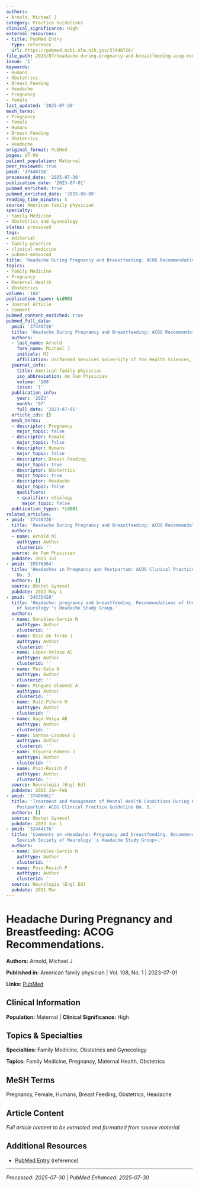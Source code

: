 ```yaml
---
authors:
- Arnold, Michael J
category: Practice Guidelines
clinical_significance: High
external_resources:
- title: PubMed Entry
  type: reference
  url: https://pubmed.ncbi.nlm.nih.gov/37440726/
file_path: 2023/07/headache-during-pregnancy-and-breastfeeding-acog-recommendat.md
issue: '1'
keywords:
- Humans
- Obstetrics
- Breast Feeding
- Headache
- Pregnancy
- Female
last_updated: '2025-07-30'
mesh_terms:
- Pregnancy
- Female
- Humans
- Breast Feeding
- Obstetrics
- Headache
original_format: PubMed
pages: 97-99
patient_population: Maternal
peer_reviewed: true
pmid: '37440726'
processed_date: '2025-07-30'
publication_date: '2023-07-01'
pubmed_enriched: true
pubmed_enriched_date: '2025-08-09'
reading_time_minutes: 5
source: American family physician
specialty:
- Family Medicine
- Obstetrics and Gynecology
status: processed
tags:
- editorial
- family-practice
- clinical-medicine
- pubmed-enhanced
title: 'Headache During Pregnancy and Breastfeeding: ACOG Recommendations.'
topics:
- Family Medicine
- Pregnancy
- Maternal Health
- Obstetrics
volume: '108'
publication_types: &id001
- Journal Article
- Comment
pubmed_content_enriched: true
pubmed_full_data:
  pmid: '37440726'
  title: 'Headache During Pregnancy and Breastfeeding: ACOG Recommendations.'
  authors:
  - last_name: Arnold
    fore_name: Michael J
    initials: MJ
    affiliation: Uniformed Services University of the Health Sciences, Bethesda, Md.
  journal_info:
    title: American family physician
    iso_abbreviation: Am Fam Physician
    volume: '108'
    issue: '1'
  publication_info:
    year: '2023'
    month: '07'
    full_date: '2023-07-01'
  article_ids: {}
  mesh_terms:
  - descriptor: Pregnancy
    major_topic: false
  - descriptor: Female
    major_topic: false
  - descriptor: Humans
    major_topic: false
  - descriptor: Breast Feeding
    major_topic: true
  - descriptor: Obstetrics
    major_topic: true
  - descriptor: Headache
    major_topic: false
    qualifiers:
    - qualifier: etiology
      major_topic: false
  publication_types: *id001
related_articles:
- pmid: '37440726'
  title: 'Headache During Pregnancy and Breastfeeding: ACOG Recommendations.'
  authors:
  - name: Arnold MJ
    authtype: Author
    clusterid: ''
  source: Am Fam Physician
  pubdate: 2023 Jul
- pmid: '35576364'
  title: 'Headaches in Pregnancy and Postpartum: ACOG Clinical Practice Guideline
    No. 3.'
  authors: []
  source: Obstet Gynecol
  pubdate: 2022 May 1
- pmid: '34535428'
  title: 'Headache: pregnancy and breastfeeding. Recommendations of the Spanish Society
    of Neurology''s Headache Study Group.'
  authors:
  - name: González-García N
    authtype: Author
    clusterid: ''
  - name: Díaz de Terán J
    authtype: Author
    clusterid: ''
  - name: López-Veloso AC
    authtype: Author
    clusterid: ''
  - name: Mas-Sala N
    authtype: Author
    clusterid: ''
  - name: Mínguez-Olaondo A
    authtype: Author
    clusterid: ''
  - name: Ruiz-Piñero M
    authtype: Author
    clusterid: ''
  - name: Gago-Veiga AB
    authtype: Author
    clusterid: ''
  - name: Santos-Lasaosa S
    authtype: Author
    clusterid: ''
  - name: Viguera-Romero J
    authtype: Author
    clusterid: ''
  - name: Pozo-Rosich P
    authtype: Author
    clusterid: ''
  source: Neurologia (Engl Ed)
  pubdate: 2022 Jan-Feb
- pmid: '37486661'
  title: 'Treatment and Management of Mental Health Conditions During Pregnancy and
    Postpartum: ACOG Clinical Practice Guideline No. 5.'
  authors: []
  source: Obstet Gynecol
  pubdate: 2023 Jun 1
- pmid: '32444176'
  title: 'Comments on «Headache: Pregnancy and breastfeeding. Recommendations of the
    Spanish Society of Neurology''s Headache Study Group».'
  authors:
  - name: Gonzalez-García N
    authtype: Author
    clusterid: ''
  - name: Pozo-Rosich P
    authtype: Author
    clusterid: ''
  source: Neurologia (Engl Ed)
  pubdate: 2021 Mar
---
```


# Headache During Pregnancy and Breastfeeding: ACOG Recommendations.

**Authors:** Arnold, Michael J

**Published in:** American family physician | Vol. 108, No. 1 | 2023-07-01

**Links:** [PubMed](https://pubmed.ncbi.nlm.nih.gov/37440726/)

## Clinical Information

**Population:** Maternal | **Clinical Significance:** High

## Topics & Specialties

**Specialties:** Family Medicine, Obstetrics and Gynecology

**Topics:** Family Medicine, Pregnancy, Maternal Health, Obstetrics

## MeSH Terms

Pregnancy, Female, Humans, Breast Feeding, Obstetrics, Headache

## Article Content

*Full article content to be extracted and formatted from source material.*

## Additional Resources

- [PubMed Entry](https://pubmed.ncbi.nlm.nih.gov/37440726/) (reference)

---

*Processed: 2025-07-30* | *PubMed Enhanced: 2025-07-30*
